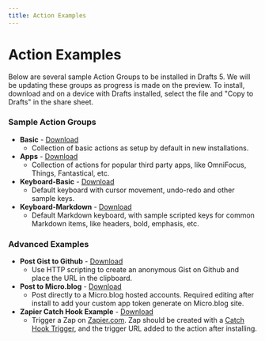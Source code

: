 ```yaml
---
title: Action Examples
---
```

# Action Examples

Below are several sample Action Groups to be installed in Drafts 5. We will be updating these groups as progress is made on the preview. To install, download and on a device with Drafts installed, select the file and "Copy to Drafts" in the share sheet.

### Sample Action Groups

- **Basic** - [Download](./downloads/Basic.draftsActionGroup)
  - Collection of basic actions as setup by default in new installations.
- **Apps** - [Download](./downloads/Actions-Apps.draftsActionGroup)
  - Collection of actions for popular third party apps, like OmniFocus, Things, Fantastical, etc.
- **Keyboard-Basic** - [Download](./downloads/Keyboard-Basic.draftsActionGroup)
  - Default keyboard with cursor movement, undo-redo and other sample keys.
- **Keyboard-Markdown** - [Download](./downloads/Keyboard-Markdown.draftsActionGroup)
  - Default Markdown keyboard, with sample scripted keys for common Markdown items, like headers, bold, emphasis, etc.

### Advanced Examples

- **Post Gist to Github** - [Download](./downloads/Post-Gist-to-Github.draftsAction)
  - Use HTTP scripting to create an anonymous Gist on Github and place the URL in the clipboard.
- **Post to Micro.blog** - [Download](./downloads/Post-to-Micro-blog.draftsAction)
  - Post directly to a Micro.blog hosted accounts. Required editing after install to add your custom app token generate on Micro.blog site.
- **Zapier Catch Hook Example** - [Download](./downloads/Zapier-Catch-Hook-Example.draftsAction)
  - Trigger a Zap on [Zapier.com](http://zapier.com). Zap should be created with a [Catch Hook Trigger](https://zapier.com/apps/webhook/integrations), and the trigger URL added to the action after installing.
